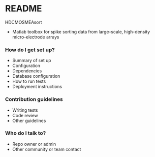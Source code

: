 # README #

HDCMOSMEAsort

* Matlab toolbox for spike sorting data from large-scale, high-density micro-electrode arrays

### How do I get set up? ###

* Summary of set up
* Configuration
* Dependencies
* Database configuration
* How to run tests
* Deployment instructions

### Contribution guidelines ###

* Writing tests
* Code review
* Other guidelines

### Who do I talk to? ###

* Repo owner or admin
* Other community or team contact